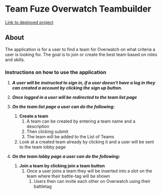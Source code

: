# Team Fuze Overwatch Teambuilder

[Link to deployed project](https://fuzeteam.herokuapp.com/)

## About
The application is for a user to find a team for Overwatch on what criteria a user is looking for.
The goal is to join or create the best team based on roles and skills.

### Instructions on how to use the application

1. ***A user will be instructed to sign in, if a user doesn't have a log in they can created a account by clicking the sign up button.***

2. ***Once logged in a user will be redirected to the team list page***

3. ***On the team list page a user can do the following:***
    1. **Create a team**
        1. A team can be created by entering a team name and a description
        2. Then clicking submit
        3. The team will be added to the List of Teams
    2. Look at a created team already by clicking it and a user will be sent to the team lobby page

4. ***On the team lobby page a user can do the following:***
    1. **Join a team by clicking join a team button**
        1. Once a user joins a team they will be inserted into a slot on the team where their battle-tag will be shown
            1. Users then can invite each other on Overwatch using their battletag

